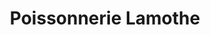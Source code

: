 ---
title: "Poissonnerie Lamothe"
url: /anglet/poissonnerie-lamothe-rue-paul-courbin/
shop: fruits de mer
---